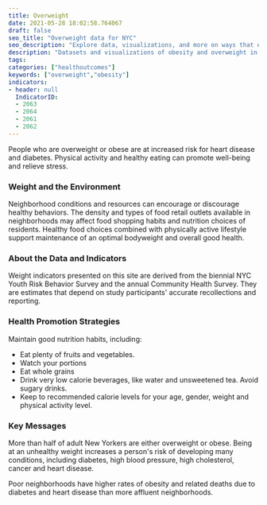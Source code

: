 ```yaml
---
title: Overweight
date: 2021-05-28 18:02:58.764067
draft: false
seo_title: "Overweight data for NYC"
seo_description: "Explore data, visualizations, and more on ways that environments shape health in New York City's neighborhoods."
description: "Datasets and visualizations of obesity and overweight in NYC."
tags: 
categories: ["healthoutcomes"]
keywords: ["overweight","obesity"]
indicators:
- header: null
  IndicatorID:
  - 2063
  - 2064
  - 2061
  - 2062
---
```


People who are overweight or obese are at increased risk for heart disease and diabetes. Physical activity and healthy eating can promote well-being and relieve stress.

### Weight and the Environment

Neighborhood conditions and resources can encourage or discourage healthy behaviors. The density and types of food retail outlets available in neighborhoods may affect food shopping habits and nutrition choices of residents. Healthy food choices combined with physically active lifestyle support maintenance of an optimal bodyweight and overall good health.

### About the Data and Indicators

Weight indicators presented on this site are derived from the biennial NYC Youth Risk Behavior Survey and the annual Community Health Survey. They are estimates that depend on study participants' accurate recollections and reporting.

### Health Promotion Strategies

Maintain good nutrition habits, including:

* Eat plenty of fruits and vegetables.
* Watch your portions
* Eat whole grains
* Drink very low calorie beverages, like water and unsweetened tea. Avoid sugary drinks.
* Keep to recommended calorie levels for your age, gender, weight and physical activity level.

### Key Messages

More than half of adult New Yorkers are either overweight or obese. Being at an unhealthy weight increases a person's risk of developing many conditions, including diabetes, high blood pressure, high cholesterol, cancer and heart disease.

Poor neighborhoods have higher rates of obesity and related deaths due to diabetes and heart disease than more affluent neighborhoods.
